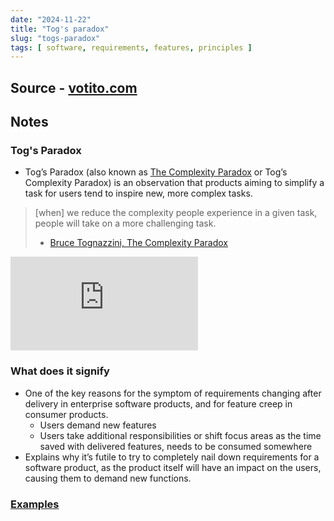 ```yaml
---
date: "2024-11-22"
title: "Tog's paradox"
slug: "togs-paradox"
tags: [ software, requirements, features, principles ]
---
```




## Source - [votito.com][1]

## Notes

### Tog's Paradox
* Tog’s Paradox (also known as [The Complexity Paradox][2] or Tog’s Complexity Paradox) is an observation that products aiming to simplify a task for users tend to inspire new, more complex tasks.
> [when] we reduce the complexity people experience in a given task, people will take on a more challenging task.
> - [Bruce Tognazzini, The Complexity Paradox][2]

![Tog's Paradox Example Illustration][2]

### What does it signify
* One of the key reasons for the symptom of requirements changing after delivery in enterprise software products, and for feature creep in consumer products.
  * Users demand new features
  * Users take additional responsibilities or shift focus areas as the time saved with delivered features, needs to be consumed somewhere
* Explains why it’s futile to try to completely nail down requirements for a software product, as the product itself will have an impact on the users, causing them to demand new functions.

### [Examples][4]



  [1]: https://www.votito.com/methods/togs-paradox/
  [2]: https://www.asktog.com/columns/011complexity.html
  [3]: https://www.votito.com/assets/20241005/togs-paradox.webp
  [4]: https://www.votito.com/methods/togs-paradox/#examples-of-togs-paradox
